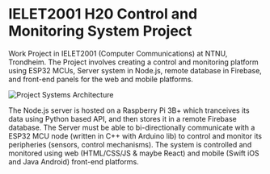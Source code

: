 # IELET2001 H20 Control and Monitoring System Project 
Work Project in IELET2001 (Computer Communications) at NTNU, Trondheim. The Project involves creating a control and monitoring platform using ESP32 MCUs, Server system in Node.js, remote database in Firebase, and front-end panels for the web and mobile platforms. 


![Project Systems Architecture](https://github.com/theBadMusician/IELET2001_Project/blob/master/project_assets/Project_systems_architecture.png)

The Node.js server is hosted on a Raspberry Pi 3B+ which tranceives its data using Python based API, and then stores it in a remote Firebase database. The Server must be able to bi-directionally communicate with a ESP32 MCU node (written in C++ with Arduino lib) to control and monitor its peripheries (sensors, control mechanisms). The system is controlled and monitored using web (HTML/CSS/JS & maybe React) and mobile (Swift iOS and Java Android) front-end platforms. 
